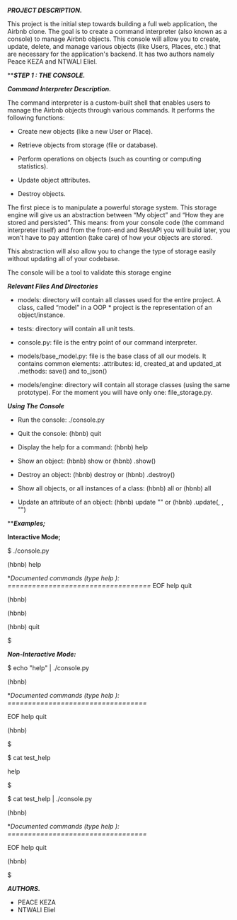 ***PROJECT DESCRIPTION.***

This project is the initial step towards building a full web application, the Airbnb clone. The goal is to create a command interpreter (also known as a console) to manage Airbnb objects. This console will allow you to create, update, delete, and manage various objects (like Users, Places, etc.) that are necessary for the application's backend. It has two authors namely Peace KEZA and NTWALI Eliel.

*****STEP 1 : THE CONSOLE.***

***Command Interpreter Description.***

The command interpreter is a custom-built shell that enables users to manage the Airbnb objects through various commands. It performs the following functions:

* Create new objects (like a new User or Place).

* Retrieve objects from storage (file or database).

* Perform operations on objects (such as counting or computing statistics).

* Update object attributes.

* Destroy objects.

The first piece is to manipulate a powerful storage system. This storage engine will give us an abstraction between “My object” and “How they are stored and persisted”. This means: from your console code (the command interpreter itself) and from the front-end and RestAPI you will build later, you won’t have to pay attention (take care) of how your objects are stored.

This abstraction will also allow you to change the type of storage easily without updating all of your codebase.

The console will be a tool to validate this storage engine

***Relevant Files And Directories***

* models: directory will contain all classes used for the entire project. A class, called “model” in a OOP * project is the representation of an object/instance.

* tests: directory will contain all unit tests.

* console.py: file is the entry point of our command interpreter.

* models/base_model.py: file is the base class of all our models. It contains common elements: .attributes: id, created_at and updated_at .methods: save() and to_json()

* models/engine: directory will contain all storage classes (using the same prototype). For the moment you will have only one: file_storage.py.

***Using The Console***

* Run the console: ./console.py

* Quit the console: (hbnb) quit

* Display the help for a command: (hbnb) help

* Show an object: (hbnb) show or (hbnb) .show()

* Destroy an object: (hbnb) destroy or (hbnb) .destroy()

* Show all objects, or all instances of a class: (hbnb) all or (hbnb) all

* Update an attribute of an object: (hbnb) update "" or (hbnb) .update(, , "")

*****Examples;***

**Interactive Mode;**

$ ./console.py

(hbnb) help

**Documented commands (type help <topic>):
===================================*
EOF  help  quit

(hbnb) 

(hbnb)
 
(hbnb) quit

$



***Non-Interactive Mode:***

$ echo "help" | ./console.py

(hbnb)

**Documented commands (type help <topic>):
==================================*

EOF  help  quit

(hbnb) 

$

$ cat test_help

help

$

$ cat test_help | ./console.py

(hbnb)

**Documented commands (type help <topic>):
==================================*

EOF  help  quit

(hbnb) 

$





***AUTHORS.***
* PEACE KEZA
* NTWALI Eliel

